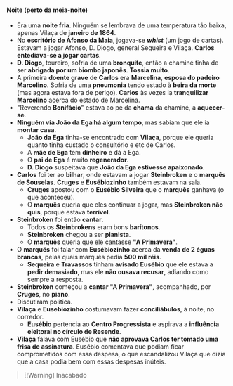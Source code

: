 #### Noite (perto da meia-noite)
- Era uma **noite fria**. Ninguém se lembrava de uma temperatura tão baixa, apenas Vilaça de **janeiro de 1864**.
- No **escritório de Afonso da Maia**, jogava-se _**whist**_ (um jogo de cartas). Estavam a jogar Afonso, D. Diogo, general Sequeira e Vilaça. **Carlos entediava-se a jogar cartas**.
- **D. Diogo**, toureiro, sofria de uma **bronquite**, então a chaminé tinha de ser **abrigada por um biombo japonês**. **Tossia muito**.
- A primeira **doente grave** de **Carlos** era **Marcelina**, **esposa do padeiro Marcelino**. Sofria de uma **pneumonia** tendo estado à **beira da morte** (mas agora estava fora de perigo). **Carlos** às vezes ia **tranquilizar Marcelino** acerca do estado de Marcelina.
- "Reverendo **Bonifácio**" estava ao pé da **chama** da chaminé, a **aquecer-se**.
- **Ninguém via João da Ega há algum tempo**, mas sabiam que ele ia **montar casa**.
	- **João da Ega** tinha-se encontrado com **Vilaça**, porque ele queria quanto tinha custado o consultório e etc de Carlos.
	- A **mãe de Ega** tem **dinheiro** e dá a Ega.
	- O **pai de Ega** é muito **regenerador**.
	- **D. Diogo** suspeitava que **João da Ega estivesse apaixonado**.
- **Carlos** foi ter ao **bilhar**, onde estavam a jogar **Steinbroken** e o **marquês de Souselas**. **Cruges** e **Eusébiozinho** também estavam na sala.
	- **Cruges** apostou com o **Eusébio Silveira** que o **marquês** ganhava (o que aconteceu).
	- O **marquês** queria que eles continuar a jogar, mas **Steinbroken não quis**, porque estava **terrível**.
- **Steinbroken** foi então **cantar**.
	- Todos os **Steinbrokens** eram bons **barítonos**.
	- **Steinbroken** chegou a ser **pianista**.
	- O **marquês** queria que ele cantasse **"A Primavera"**.
- O **marquês** foi falar com **Eusébiozinho** acerca da **venda de 2 éguas brancas**, pelas quais marquês pedia **500 mil réis**.
	- **Sequeira** e **Travassos** tinham **avisado Eusébio** que ele estava a **pedir demasiado**, mas ele **não ousava recusar**, adiando como sempre a resposta.
- **Steinbroken** começou a **cantar "A Primavera"**, acompanhado, por **Cruges**, no **piano**.
- Discutiram política.
- **Vilaça** e **Eusebiozinho** costumavam fazer **conciliábulos**, à noite, no corredor.
	- **Eusébio** pertencia ao **Centro Progressista** e aspirava a **influência eleitoral no círculo de Resende**.
- **Vilaça** falava com Eusébio que **não aprovava Carlos ter tomado uma frisa de assinatura**. Eusébio comentava que podiam ficar comprometidos com essa despesa, o que escandalizou Vilaça que dizia que a casa podia bem com essas despesas inúteis.

>[!Warning] Inacabado